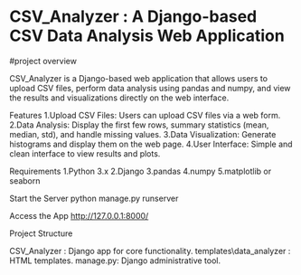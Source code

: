 # CSV_Analyzer : A Django-based CSV Data Analysis Web Application
#project overview

CSV_Analyzer is a Django-based web application that allows users to upload CSV files, perform data analysis using pandas and numpy, and view the results and visualizations directly on the web interface.

Features
1.Upload CSV Files: Users can upload CSV files via a web form.
2.Data Analysis: Display the first few rows, summary statistics (mean, median, std), and handle missing values.
3.Data Visualization: Generate histograms and display them on the web page.
4.User Interface: Simple and clean interface to view results and plots.

Requirements
1.Python 3.x
2.Django
3.pandas
4.numpy
5.matplotlib or seaborn

Start the Server
python manage.py runserver

Access the App
http://127.0.0.1:8000/

Project Structure

CSV_Analyzer : Django app for core functionality.
templates\data_analyzer : HTML templates.
manage.py: Django administrative tool.
